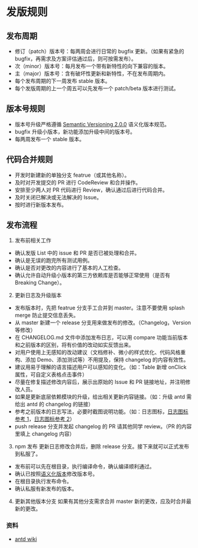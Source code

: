 # 发版规则

## 发布周期

- 修订（patch）版本号：每两周会进行日常的 bugfix 更新。（如果有紧急的 bugfix，再需求及方案评估通过后，则可按需发布）。
- 次（minor）版本号：每月发布一个带有新特性的向下兼容的版本。
- 主（major）版本号：含有破坏性更新和新特性，不在发布周期内。
- 每个发布周期的下一周发布 stable 版本。
- 每个发版周期的上一个周五可以先发布一个 patch/beta 版本进行测试。

## 版本号规则

- 版本号升级严格遵循 [Semantic Versioning 2.0.0](https://semver.org/) 语义化版本规范。
- bugfix 升级小版本，新功能添加升级中间的版本号。
- 每两周发布一个 stable 版本。

## 代码合并规则

- 开发时新建新的单独分支 featrue（或其他名称）。
- 及时对开发提交的 PR 进行 CodeReview 和合并操作。
- 安排至少两人对 PR 代码进行 Review，确认通过后进行代码合并。
- 及时关闭已解决或无法解决的 Issue。
- 按时进行新版本发布。

## 发布流程

1. 发布前相关工作

- 确认发版 List 中的 issue 和 PR 是否已被处理和合并。
- 确认是无误的跑完所有测试用例。
- 确认是否对更改的内容进行了基本的人工检查。
- 确认允许自动升级小版本的第三方依赖库是否能够正常使用（是否有 Breaking Change）。

2. 更新日志及升级版本

- 发布版本时，先把 featrue 分支手工合并到 master。注意不要使用 splash merge 防止提交信息丢失。
- 从 master 新建一个 release 分支用来做发布的修改。（Changelog，Version 等修改）
- 在 CHANGELOG.md 文件中添加发布日志，可以用 compare 功能当前版本和之前版本的区别，将有价值的改动如实反馈出来。
- 对用户使用上无感知的改动建议（文档修补、微小的样式优化、代码风格重构、添加 Demo、添加测试等）不用提及，保持 changelog 的内容有效性。
- 建议用易于理解的语言描述用户可以感知的变化。（如：Table 新增 onClick 属性，可自定义表格点击事件）
- 尽量在修复描述修改内容后，展示出原始的 Issue 和 PR 链接地址，并注明修改人员。
- 如果是更新底层依赖模块的升级，给出相关更新内容链接。（如：升级 antd 需给出 antd 的 changelog 的链接）
- 参考之前版本的日志写法，必要时截图说明功能。（如：日志图标，[日志图标参考 1](https://github.com/liuchengxu/git-commit-emoji-cn)，[日志图标参考 2](https://gitmoji.carloscuesta.me/)）
- push release 分支并发起 changelog 的 PR 请其他同学 review。（PR 的内容里填上 changelog 内容）

3. npm 发布
   更新日志修改合并后，删除 release 分支。接下来就可以正式发布到私服了。

- 发布前可以先在根目录，执行编译命令，确认编译顺利通过。
- 确认已按照[语义化版本](https://semver.org/lang/zh-CN/)修改版本号。
- 在根目录执行发布命令。
- 确认私服有新发布的版本。

4. 更新其他版本分支
   如果有其他分支需求合并 master 新的更改，应及时合并最新的更改。

### 资料

- [antd wiki](https://github.com/ant-design/ant-design/wiki/%E8%BD%AE%E5%80%BC%E8%A7%84%E5%88%99%E5%92%8C%E7%89%88%E6%9C%AC%E5%8F%91%E5%B8%83%E6%B5%81%E7%A8%8B)
